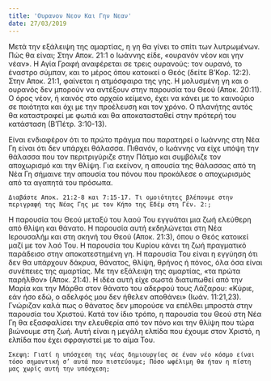 ```yaml
---
title: 'Ουρανον Νεον Και Γην Νεαν'
date: 27/03/2019
---
```


Μετά την εξάλειψη της αμαρτίας, η γη θα γίνει το σπίτι των λυτρωμένων. Πώς θα είναι; Στην Αποκ. 21:1 ο Ιωάννης είδε, «ουρανόν νέον και γην νέαν». Η Αγία Γραφή αναφέρεται σε τρεις ουρανούς: τον ουρανό, το έναστρο σύμπαν, και το μέρος όπου κατοικεί ο Θεός (δείτε Β’Κορ. 12:2). Στην Αποκ. 21:1, φαίνεται η ατμόσφαιρα της γης. Η μολυσμένη γη και ο ουρανός δεν μπορούν να αντέξουν στην παρουσία του Θεού (Αποκ. 20:11). Ο όρος νέον, ή καινός στο αρχαίο κείμενο, έχει να κάνει με το καινούριο σε ποιότητα και όχι με την προέλευση και τον χρόνο. Ο πλανήτης αυτός θα καταστραφεί με φωτιά και θα αποκατασταθεί στην πρότερή του κατάσταση (Β’Πέτρ. 3:10-13).

Είναι ενδιαφέρον ότι το πρώτο πράγμα που παρατηρεί ο Ιωάννης στη Νέα Γη είναι ότι δεν υπάρχει θάλασσα. Πιθανόν, ο Ιωάννης να είχε υπόψη την θάλασσα που τον περιτριγύριζε στην Πάτμο και συμβόλιζε τον αποχωρισμό και την θλίψη. Για εκείνον, η απουσία της θάλασσας από τη Νέα Γη σήμαινε την απουσία του πόνου που προκάλεσε ο αποχωρισμός από τα αγαπητά του πρόσωπα. 

`Διαβάστε Αποκ. 21:2-8 και 7:15-17. Τι ομοιότητες βλέπουμε στην περιγραφή της Νέας Γης με τον Κήπο της Εδέμ στη Γέν. 2:;`

Η παρουσία του Θεού μεταξύ του λαού Του εγγυάται μια ζωή ελεύθερη από θλίψη και θάνατο. Η παρουσία αυτή εκδηλώνεται στη Νέα Ιερουσαλήμ και στη σκηνή του Θεού (Αποκ. 21:3), όπου ο Θεός κατοικεί μαζί με τον λαό Του. Η παρουσία του Κυρίου κάνει τη ζωή πραγματικό παράδεισο στην αποκατεστημένη γη. Η παρουσία Του είναι η εγγύηση ότι δεν θα υπάρχουν δάκρυα, θάνατος, θλίψη, θρήνος ή πόνος, όλα όσα είναι συνέπειες της αμαρτίας. Με την εξάλειψη της αμαρτίας, «τα πρώτα παρήλθον» (Αποκ. 21:4). Η ιδέα αυτή είχε σωστά διατυπωθεί από την Μαρία και την Μάρθα στον θάνατο του αδερφού τους Λάζαρου: «Κύριε, εάν ήσο εδώ, ο αδελφός μου δεν ήθελεν αποθάνει» (Ιωάν. 11:21,23). Γνώριζαν καλά πως ο θάνατος δεν μπορούσε να επέλθει μπροστά στην παρουσία του Χριστού. Κατά τον ίδιο τρόπο, η παρουσία του Θεού στη Νέα Γη θα εξασφαλίσει την ελευθερία από τον πόνο και την θλίψη που τώρα βιώνουμε στη ζωή. Αυτή είναι η μεγάλη ελπίδα που έχουμε στον Χριστό, η ελπίδα που έχει σφραγιστεί με το αίμα Του.

`Σκεψη: Γιατί η υπόσχεση της νέας δημιουργίας σε έναν νέο κόσμο είναι τόσο σημαντική σ’ αυτά που πιστεύουμε; Πόσο ωφέλιμη θα ήταν η πίστη μας χωρίς αυτή την υπόσχεση;`